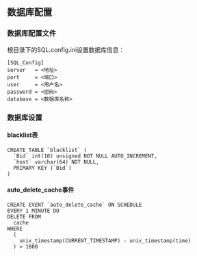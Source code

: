 ## 数据库配置
### 数据库配置文件
根目录下的SQL.config.ini设置数据库信息：
```
[SQL_Config]
server   = <地址>
port     = <端口>
user     = <用户名>
password = <密码>
database = <数据库名称>
```
### 数据库设置
#### blacklist表
```
CREATE TABLE `blacklist` (
  `Bid` int(10) unsigned NOT NULL AUTO_INCREMENT,
  `host` varchar(64) NOT NULL,
  PRIMARY KEY (`Bid`)
)
```
#### auto_delete_cache事件
```
CREATE EVENT `auto_delete_cache` ON SCHEDULE
EVERY 1 MINUTE DO
DELETE FROM
  cache
WHERE
  (
    unix_timestamp(CURRENT_TIMESTAMP) - unix_timestamp(time)
  ) > 1800
```